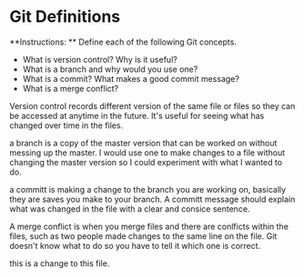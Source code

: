 # Git Definitions

**Instructions: ** Define each of the following Git concepts.

* What is version control?  Why is it useful?
* What is a branch and why would you use one?
* What is a commit? What makes a good commit message?
* What is a merge conflict?

Version control records different version of the same file or files so they can be accessed at anytime in the future. It's useful for seeing what has changed over time in the files.

a branch is a copy of the master version that can be worked on without messing up the master. I would use one to make changes to a file without changing the master version so I could experiment with what I wanted to do.

a committ is making a change to the branch you are working on, basically they are saves you make to your branch. A committ message should explain what was changed in the file with a clear and consice sentence.

A merge conflict is when you merge files and there are conlficts within the files, such as two people made changes to the same line on the file. Git doesn't know what to do so you have to tell it which one is correct.

this is a change to this file.